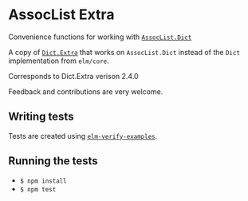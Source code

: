 # AssocList Extra

Convenience functions for working with [`AssocList.Dict`](https://package.elm-lang.org/packages/pzp1997/assoc-list/latest/)

A copy of [`Dict.Extra`](https://package.elm-lang.org/packages/elm-community/dict-extra/latest/)
that works on `AssocList.Dict` instead of the `Dict` implementation from `elm/core`.

Corresponds to Dict.Extra verison 2.4.0

Feedback and contributions are very welcome.

## Writing tests

Tests are created using [`elm-verify-examples`](https://github.com/stoeffel/elm-verify-examples).

## Running the tests

- `$ npm install`
- `$ npm test`
